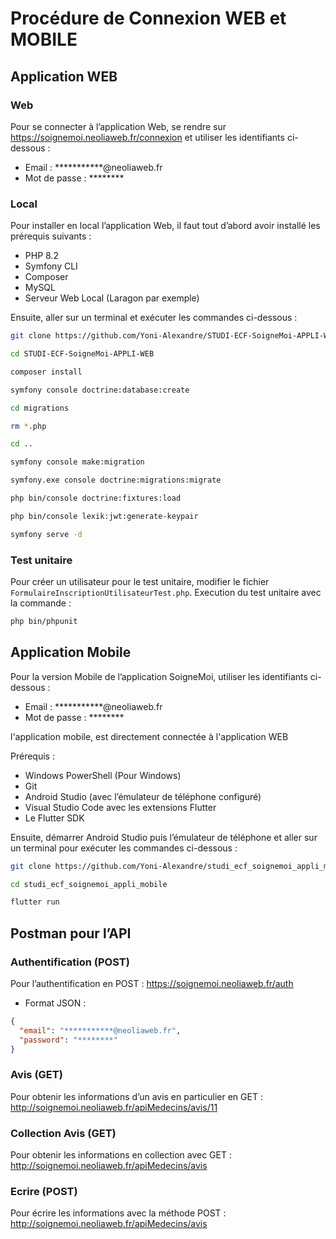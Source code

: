 # Procédure de Connexion WEB et MOBILE

## Application WEB

### Web
Pour se connecter à l’application Web, se rendre sur https://soignemoi.neoliaweb.fr/connexion et utiliser les identifiants ci-dessous :
- Email : ***********@neoliaweb.fr
- Mot de passe : ********

### Local
Pour installer en local l’application Web, il faut tout d’abord avoir installé les prérequis suivants :
- PHP 8.2
- Symfony CLI
- Composer
- MySQL
- Serveur Web Local (Laragon par exemple)

Ensuite, aller sur un terminal et exécuter les commandes ci-dessous :
```bash
git clone https://github.com/Yoni-Alexandre/STUDI-ECF-SoigneMoi-APPLI-WEB.git
```
```bash
cd STUDI-ECF-SoigneMoi-APPLI-WEB
```
```bash
composer install
```
```bash
symfony console doctrine:database:create
```
```bash
cd migrations
```
```bash
rm *.php
```
```bash
cd ..
```
```bash
symfony console make:migration
```
```bash
symfony.exe console doctrine:migrations:migrate
```
```bash
php bin/console doctrine:fixtures:load
```
```bash
php bin/console lexik:jwt:generate-keypair
```
```bash
symfony serve -d
```

### Test unitaire
Pour créer un utilisateur pour le test unitaire, modifier le fichier `FormulaireInscriptionUtilisateurTest.php`.
Execution du test unitaire avec la commande :
```bash
php bin/phpunit
```

## Application Mobile
Pour la version Mobile de l’application SoigneMoi, utiliser les identifiants ci-dessous :
- Email : ***********@neoliaweb.fr
- Mot de passe : ********

l'application mobile, est directement connectée à l'application WEB 

Prérequis :
- Windows PowerShell (Pour Windows)
- Git
- Android Studio (avec l’émulateur de téléphone configuré)
- Visual Studio Code avec les extensions Flutter
- Le Flutter SDK

Ensuite, démarrer Android Studio puis l’émulateur de téléphone et aller sur un terminal pour exécuter les commandes ci-dessous :
```bash
git clone https://github.com/Yoni-Alexandre/studi_ecf_soignemoi_appli_mobile.git
```
```bash
cd studi_ecf_soignemoi_appli_mobile
```
```bash
flutter run
```

## Postman pour l’API

### Authentification (POST)
Pour l’authentification en POST :
https://soignemoi.neoliaweb.fr/auth
- Format JSON :
```json
{
  "email": "***********@neoliaweb.fr",
  "password": "********"
}
```

### Avis (GET)
Pour obtenir les informations d’un avis en particulier en GET :
http://soignemoi.neoliaweb.fr/apiMedecins/avis/11

### Collection Avis (GET)
Pour obtenir les informations en collection avec GET :
http://soignemoi.neoliaweb.fr/apiMedecins/avis

### Ecrire (POST)
Pour écrire les informations avec la méthode POST :
http://soignemoi.neoliaweb.fr/apiMedecins/avis
